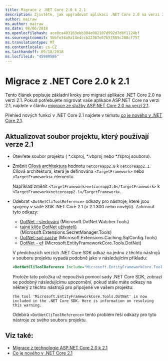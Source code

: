```yaml
---
title: Migrace z .NET Core 2.0 k 2.1
description: Zjistěte, jak upgradovat aplikaci .NET Core 2.0 na verzi 2.1.
author: mairaw
ms.author: mairaw
ms.date: 08/06/2018
ms.openlocfilehash: ace0ca403163ebb304e002107d992d7d6f1124bf
ms.sourcegitcommit: 5bbfe34a9a14e4ccb22367e57b57585c208cf757
ms.translationtype: MT
ms.contentlocale: cs-CZ
ms.lasthandoff: 09/18/2018
ms.locfileid: "45989586"
---
```

# <a name="migrate-from-net-core-20-to-21"></a>Migrace z .NET Core 2.0 k 2.1

Tento článek popisuje základní kroky pro migraci aplikace .NET Core 2.0 na verzi 2.1. Pokud potřebujete migrovat vaše aplikace ASP.NET Core na verzi 2.1, najdete v článku [migrace ze služby ASP.NET Core 2.0 na verzi 2.1](/aspnet/core/migration/20_21).

Přehled nových funkcí v .NET Core 2.1 najdete v tématu [co je nového v .NET Core 2.1](../whats-new/dotnet-core-2-1.md).

## <a name="update-the-project-file-to-use-21-versions"></a>Aktualizovat soubor projektu, který používají verze 2.1

* Otevřete soubor projektu ( \*.csproj, \*.vbproj nebo \*.fsproj souboru).

* Změnit [Cílová architektura](../../standard/frameworks.md) hodnotu `netcoreapp2.0` k `netcoreapp2.1`. Cílová architektura, která je definována `<TargetFramework>` nebo `<TargetFrameworks>` elementu.

  Například změnit `<TargetFramework>netcoreapp2.0</TargetFramework>` k `<TargetFramework>netcoreapp2.1</TargetFramework>`.

* Odebrat `<DotNetCliToolReference>` odkazy pro nástroje, které jsou spojeny v sadě SDK .NET Core 2.1 (v 2.1.300 nebo novější). Zahrnout tyto odkazy:

  * [DotNet – sledování](https://github.com/aspnet/DotNetTools/blob/master/src/dotnet-watch/README.md) (Microsoft.DotNet.Watcher.Tools)
  * [tajné klíče DotNet uživatelů](https://github.com/aspnet/DotNetTools/blob/master/src/dotnet-user-secrets/README.md) (Microsoft.Extensions.SecretManager.Tools)
  * [DotNet-sql-cache](https://github.com/aspnet/DotNetTools/blob/master/src/dotnet-sql-cache/README.md) (Microsoft.Extensions.Caching.SqlConfig.Tools)
  * [DotNet – ef](/ef/core/miscellaneous/cli/dotnet) (Microsoft.EntityFrameworkCore.Tools.DotNet)
  
  V předchozích verzích .NET Core SDK odkaz na jednu z těchto nástrojů v souboru projektu vypadá podobně jako v následujícím příkladu:

  ```xml
  <DotNetCliToolReference Include="Microsoft.EntityFrameworkCore.Tools.DotNet" Version="2.0.0" />
  ```

  Protože tato položka už nepoužívá pomocí sady .NET Core SDK, zobrazí se podobný následujícímu upozornění, pokud stále máte odkazy na některý z těchto nástrojů pro připojené ve vašem projektu:
  
  `The tool 'Microsoft.EntityFrameworkCore.Tools.DotNet' is now included in the .NET Core SDK. Here is information on resolving this warning.`
  
  Odebírá `<DotNetCliToolReference>` tento problém řeší odkazy pro tyto nástroje ze svého souboru projektu.

## <a name="see-also"></a>Viz také:

* [Migrace z technologie ASP.NET Core 2.0 k 2.1](/aspnet/core/migration/20_21)  
* [Co je nového v .NET Core 2.1](../whats-new/dotnet-core-2-1.md)  
